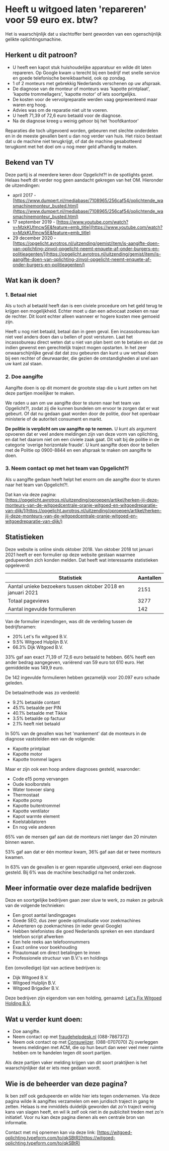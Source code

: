 # Heeft u witgoed laten 'repareren' voor 59 euro ex. btw?

Het is waarschijnlijk dat u slachtoffer bent geworden van een ogenschijnlijk gelikte oplichtingsmachine.

## Herkent u dit patroon?

- U heeft een kapot stuk huishoudelijke apparatuur en wilde dit laten repareren. Op Google kwam u terecht bij een bedrijf met snelle service en goede telefonische bereikbaarheid, ook op zondag.
- 1 of 2 monteurs met gebrekkig Nederlands verschenen op uw afspraak.
- De diagnose van de monteur of monteurs was 'kapotte printplaat', 'kapotte trommellagers', 'kapotte motor' of iets soortgelijks.
- De kosten voor de vervolgreparatie werden vaag gepresenteerd maar waren erg hoog.
- Advies was om de reparatie niet uit te voeren.
- U heeft 71,39 of 72,6 euro betaald voor de diagnose.
- Na de diagnose kreeg u weinig gehoor bij het 'hoofdkantoor'

Reparaties die toch uitgevoerd worden, gebeuren met slechte onderdelen en in de meeste gevallen bent u dan nog verder van huis. Het risico bestaat dat u de machine niet terugkrijgt, of dat de machine gesabotteerd terugkomt met het doel om u nog meer geld afhandig te maken.

## Bekend van TV

Deze partij is al meerdere keren door Opgelicht?! in de spotlights gezet. Helaas heeft dit verder nog geen aandacht gekregen van het OM. Hieronder de uitzendingen:

- april 2017 - [https://www.dumpert.nl/mediabase/7108965/256caf54/oplichtende_wasmachinemonteur_busted.html](https://www.dumpert.nl/mediabase/7108965/256caf54/oplichtende_wasmachinemonteur_busted.html)
- 17 september 2019 - [https://www.youtube.com/watch?v=MzkKUfmcw5E&feature=emb_title](https://www.youtube.com/watch?v=MzkKUfmcw5E&feature=emb_title)
- 29 december 2020 - [https://opgelicht.avrotros.nl/uitzending/gemist/item/is-aangifte-doen-van-oplichting-zinvol-opgelicht-neemt-enquete-af-onder-burgers-en-politieagenten/](https://opgelicht.avrotros.nl/uitzending/gemist/item/is-aangifte-doen-van-oplichting-zinvol-opgelicht-neemt-enquete-af-onder-burgers-en-politieagenten/)

## Wat kan ik doen?

### 1. Betaal niet

Als u toch al betaald heeft dan is een civiele procedure om het geld terug te krijgen een mogelijkheid. Echter moet u dan een advocaat zoeken en naar de rechter. Dit loont echter alleen wanneer er hogere kosten mee gemoeid zijn.

Heeft u nog niet betaald, betaal dan in geen geval. Een incassobureau kan niet veel anders doen dan u bellen of post versturen. Laat het incassobureau direct weten dat u niet van plan bent om te betalen en dat ze indien gewenst een gerechtelijk traject mogen opstarten. In het zeer onwaarschijnlijke geval dat dat zou gebeuren dan kunt u uw verhaal doen bij een rechter of deurwaarder, die gezien de omstandigheden al snel aan uw kant zal staan.

### 2. Doe aangifte

Aangifte doen is op dit moment de grootste stap die u kunt zetten om het deze partijen moeilijker te maken.

We raden u aan om uw aangifte door te sturen naar het team van Opgelicht?!, zodat zij die kunnen bundelen om ervoor te zorgen dat er wat gebeurt. Of dat nu gedaan gaat worden door de politie, door het openbaar ministerie of de autoriteit consument en markt.

**De politie is verplicht om uw aangifte op te nemen.** U kunt als argument opvoeren dat er veel andere meldingen zijn van deze vorm van oplichting, en dat het daarom niet om een civiele zaak gaat. Dit valt bij de politie in de categorie 'overige horizontale fraude'. U kunt aangifte doen door te bellen met de Politie op 0900-8844 en een afspraak te maken om aangifte te doen.

### 3. Neem contact op met het team van Opgelicht?!

Als u aangifte gedaan heeft helpt het enorm om die aangifte door te sturen naar het team van Opgelicht?!.

Dat kan via deze pagina: [https://opgelicht.avrotros.nl/uitzending/oproepen/artikel/herken-jij-deze-monteurs-van-de-witgoedcentrale-oranje-witgoed-en-witgoedreparatie-van-dijk/](https://opgelicht.avrotros.nl/uitzending/oproepen/artikel/herken-jij-deze-monteurs-van-de-witgoedcentrale-oranje-witgoed-en-witgoedreparatie-van-dijk/)

## Statistieken

Deze website is online sinds oktober 2018. Van oktober 2018 tot januari 2021 heeft er een formulier op deze website gestaan waarmee gedupeerden zich konden melden. Dat heeft wat interessante statistieken opgeleverd:

| Statistiek                                                  | Aantallen |
| ----------------------------------------------------------- | --------- |
| Aantal unieke bezoekers tussen oktober 2018 en januari 2021 | 2151      |
| Totaal pageviews                                            | 3277      |
| Aantal ingevulde formulieren                                | 142       |

Van de formulier inzendingen, was dit de verdeling tussen de bedrijfsnamen:

- 20% Let's fix witgoed B.V.
- 9.5% Witgoed Hulplijn B.V.
- 66.3% Dijk Witgoed B.V.

33% gaf aan exact 71,39 of 72,6 euro betaald te hebben. 66% heeft een ander bedrag aangegeven, variërend van 59 euro tot 610 euro. Het gemiddelde was 149,9 euro.

De 142 ingevulde formulieren hebben gezamelijk voor 20.097 euro schade geleden.

De betaalmethode was zo verdeeld:

- 9.2% betaalde contant
- 45.1% betaalde per PIN
- 40.1% betaalde met Tikkie
- 3.5% betaalde op factuur
- 2.1% heeft niet betaald

In 50% van de gevallen was het 'mankement' dat de monteurs in de diagnose vaststelden een van de volgende:

- Kapotte printplaat
- Kapotte motor
- Kapotte trommel lagers

Maar er zijn ook een hoop andere diagnoses gesteld, waaronder:

- Code e15 pomp vervangen
- Oude koolborstels
- Water toevoer slang
- Thermostaat
- Kapotte pomp
- Kapotte buitentrommel
- Kapotte ventilator
- Kapot warmte element
- Koelstabilatoren
- En nog vele anderen

65% van de mensen gaf aan dat de monteurs niet langer dan 20 minuten binnen waren.

53% gaf aan dat er één monteur kwam, 36% gaf aan dat er twee monteurs kwamen.

In 63% van de gevallen is er geen reparatie uitgevoerd, enkel een diagnose gesteld. Bij 6% was de machine beschadigd na het onderzoek.

## Meer informatie over deze malafide bedrijven

Deze en soortgelijke bedrijven gaan zeer sluw te werk, zo maken ze gebruik van de volgende technieken:

- Een groot aantal landingpages
- Goede SEO, dus zeer goede optimalisatie voor zoekmachines
- Adverteren op zoekmachines (in ieder geval Google)
- Hebben telefonistes die goed Nederlands spreken en een standaard telefoon script afwerken
- Een hele reeks aan telefoonnummers
- Exact online voor boekhouding
- Pinautomaat om direct betalingen te innen
- Professionele structuur van B.V.'s en holdings

Een (onvolledige) lijst van actieve bedrijven is:

- Dijk Witgoed B.V.
- Witgoed Hulplijn B.V.
- Witgoed Brigadier B.V.

Deze bedrijven zijn eigendom van een holding, genaamd: [Let's Fix Witgoed Holding B.V.](https://drimble.nl/bedrijf/amsterdam/36996505/let-s-fix-witgoed.html)

## Wat u verder kunt doen:

- Doe aangifte.
- Neem contact op met [fraudehelpdesk.nl](fraudehelpdesk.nl) (088-7867372)
- Neem ook contact op met [Consuwijzer](http://consuwijzer.nl). (088-0707070) Zij overleggen tevens meldingen met ACM, die op hun beurt dan weer veel meer ruimte hebben om te handelen tegen dit soort partijen.

Als deze partijen vaker melding krijgen van dit soort praktijken is het waarschijnlijker dat er iets mee gedaan wordt.

## Wie is de beheerder van deze pagina?

Ik ben zelf ook gedupeerde en wilde hier iets tegen ondernemen. Via deze pagina wilde ik aangiftes verzamelen om een juridisch traject in gang te zetten. Helaas is me inmiddels duidelijk geworden dat zo'n traject weinig kans van slagen heeft, en wil ik zelf ook niet in de publiciteit treden met zo'n initiatief. Voor nu kan deze pagina dienen als een centrale bron van informatie.

Contact met mij opnemen kan via deze link: [https://witgoed-oplichting.typeform.com/to/qkSBtR](https://witgoed-oplichting.typeform.com/to/qkSBtR)

